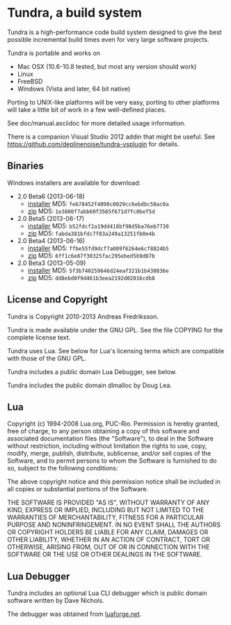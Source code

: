 
Tundra, a build system
=============================================================================

Tundra is a high-performance code build system designed to give the best
possible incremental build times even for very large software projects.

Tundra is portable and works on

  - Mac OSX (10.6-10.8 tested, but most any version should work)
  - Linux
  - FreeBSD
  - Windows (Vista and later, 64 bit native)

Porting to UNIX-like platforms will be very easy, porting to other platforms
will take a little bit of work in a few well-defined places.

See doc/manual.asciidoc for more detailed usage information.

There is a companion Visual Studio 2012 addin that might be useful. See
https://github.com/deplinenoise/tundra-vsplugin for details.

Binaries
-----------------------------------------------------------------------------

Windows installers are available for download:

- 2.0 Beta6 (2013-06-18)
  - [installer](http://tundra2-builds.s3.amazonaws.com/Tundra-Setup-Beta6.exe) MD5: `feb78452f4090c0029cc6ebdbc50ac0a`
  - [zip](http://tundra2-builds.s3.amazonaws.com/Tundra-Binaries-Beta6.zip) MD5: `1e3800f7abb60f3565f671d7fc0bef5d`
- 2.0 Beta5 (2013-06-17)
  - [installer](http://tundra2-builds.s3.amazonaws.com/Tundra-Setup-Beta5.exe) MD5: `b52fdcf2a19dd418bf98d5ba76eb7730`
  - [zip](http://tundra2-builds.s3.amazonaws.com/Tundra-Binaries-Beta5.zip) MD5: `fabda381bfdc7f83a249a13251fb0e4b`
- 2.0 Beta4 (2013-06-16)
  - [installer](http://tundra2-builds.s3.amazonaws.com/Tundra-Setup-Beta4.exe) MD5: `ffbe55fd9dcf7a009f6264e6cf8824b5`
  - [zip](http://tundra2-builds.s3.amazonaws.com/Tundra-Binaries-Beta4.zip) MD5: `6ff1c6e87f30325fac295ebed5b9d07b`
- 2.0 Beta3 (2013-05-09)
  - [installer](http://tundra2-builds.s3.amazonaws.com/Tundra-Setup-Beta3.exe) MD5: `5f3b740259646d24eaf321b1b430836e`
  - [zip](http://tundra2-builds.s3.amazonaws.com/Tundra-Binaries-Beta3.zip) MD5: `dd8ebd0f9d461b3eea2192d02016cdb8`


License and Copyright
-----------------------------------------------------------------------------

Tundra is Copyright 2010-2013 Andreas Fredriksson.

Tundra is made available under the GNU GPL. See the file COPYING for the
complete license text.

Tundra uses Lua. See below for Lua's licensing terms which are compatible with
those of the GNU GPL.

Tundra includes a public domain Lua Debugger, see below.

Tundra includes the public domain dlmalloc by Doug Lea.

Lua
-----------------------------------------------------------------------------

Copyright (c) 1994-2008 Lua.org, PUC-Rio.
Permission is hereby granted, free of charge, to any person obtaining a copy of
this software and associated documentation files (the "Software"), to deal in
the Software without restriction, including without limitation the rights to
use, copy, modify, merge, publish, distribute, sublicense, and/or sell copies
of the Software, and to permit persons to whom the Software is furnished to do
so, subject to the following conditions:

The above copyright notice and this permission notice shall be included in all
copies or substantial portions of the Software.

THE SOFTWARE IS PROVIDED "AS IS", WITHOUT WARRANTY OF ANY KIND, EXPRESS OR
IMPLIED, INCLUDING BUT NOT LIMITED TO THE WARRANTIES OF MERCHANTABILITY,
FITNESS FOR A PARTICULAR PURPOSE AND NONINFRINGEMENT. IN NO EVENT SHALL THE
AUTHORS OR COPYRIGHT HOLDERS BE LIABLE FOR ANY CLAIM, DAMAGES OR OTHER
LIABILITY, WHETHER IN AN ACTION OF CONTRACT, TORT OR OTHERWISE, ARISING FROM,
OUT OF OR IN CONNECTION WITH THE SOFTWARE OR THE USE OR OTHER DEALINGS IN THE
SOFTWARE.

Lua Debugger
-----------------------------------------------------------------------------

Tundra includes an optional Lua CLI debugger which is public domain software
written by Dave Nichols.

The debugger was obtained from [luaforge.net](http://luaforge.net/projects/clidebugger/).
